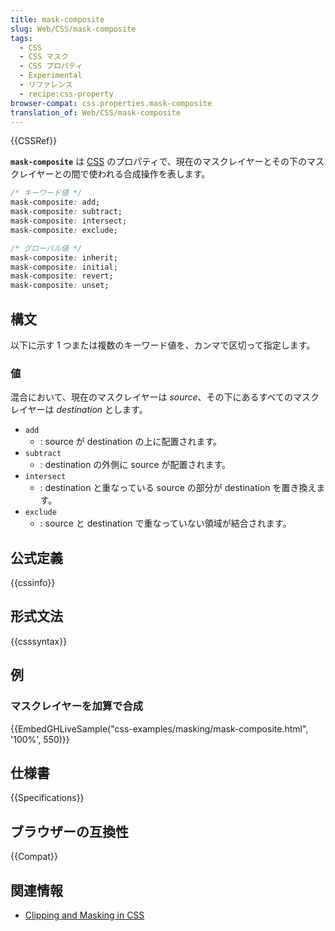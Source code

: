 ```yaml
---
title: mask-composite
slug: Web/CSS/mask-composite
tags:
  - CSS
  - CSS マスク
  - CSS プロパティ
  - Experimental
  - リファレンス
  - recipe:css-property
browser-compat: css.properties.mask-composite
translation_of: Web/CSS/mask-composite
---
```

{{CSSRef}}

**`mask-composite`** は [CSS](/ja/docs/Web/CSS) のプロパティで、現在のマスクレイヤーとその下のマスクレイヤーとの間で使われる合成操作を表します。

```css
/* キーワード値 */
mask-composite: add;
mask-composite: subtract;
mask-composite: intersect;
mask-composite: exclude;

/* グローバル値 */
mask-composite: inherit;
mask-composite: initial;
mask-composite: revert;
mask-composite: unset;
```

## 構文

以下に示す 1 つまたは複数のキーワード値を、カンマで区切って指定します。

### 値

混合において、現在のマスクレイヤーは _source_、その下にあるすべてのマスクレイヤーは _destination_ とします。

- `add`
  - : source が destination の上に配置されます。
- `subtract`
  - : destination の外側に source が配置されます。
- `intersect`
  - : destination と重なっている source の部分が destination を置き換えます。
- `exclude`
  - : source と destination で重なっていない領域が結合されます。

## 公式定義

{{cssinfo}}

## 形式文法

{{csssyntax}}

## 例

### マスクレイヤーを加算で合成

{{EmbedGHLiveSample("css-examples/masking/mask-composite.html", '100%', 550)}}

## 仕様書

{{Specifications}}

## ブラウザーの互換性

{{Compat}}

## 関連情報

- [Clipping and Masking in CSS](https://css-tricks.com/clipping-masking-css/)
